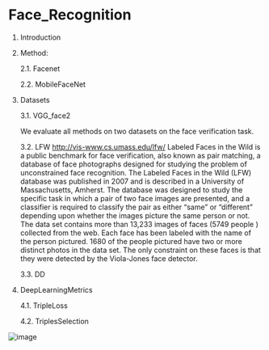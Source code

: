 # Face_Recognition


1. Introduction
2. Method:
   
   2.1. Facenet
   
   2.2. MobileFaceNet
   
3. Datasets

   3.1. VGG_face2
   
     We evaluate all methods on two datasets  on the face verification task.

   3.2. LFW 
   http://vis-www.cs.umass.edu/lfw/
Labeled Faces in the Wild is a public benchmark for face verification, also known as pair matching, a database of face photographs designed for studying the problem of unconstrained face recognition.
The Labeled Faces in the Wild (LFW) database was published in 2007 and is described in a University of Massachusetts,  Amherst. The database was designed to study the specific task in which a pair of two face images are presented, and a classifier is required to classify the pair as either “same” or “different” depending upon whether the images picture the same person or not. The data set contains more than 13,233 images of faces (5749 people ) collected from the web. Each face has been labeled with the name of the person pictured. 1680 of the people pictured have two or more distinct photos in the data set. The only constraint on these faces is that they were detected by the Viola-Jones face detector.

   
   3.3. DD

4. DeepLearningMetrics
  
   4.1. TripleLoss
  
   4.2. TriplesSelection


![image](https://user-images.githubusercontent.com/61636515/93780904-079fe700-fc29-11ea-8649-3929d837bb0d.png)
